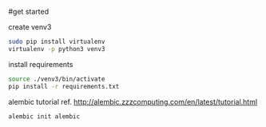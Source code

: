 #get started

create venv3
```bash
sudo pip install virtualenv
virtualenv -p python3 venv3
```

install requirements
```bash
source ./venv3/bin/activate
pip install -r requirements.txt
```

alembic tutorial ref. http://alembic.zzzcomputing.com/en/latest/tutorial.html
```bash
alembic init alembic
```
